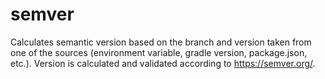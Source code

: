 # semver
Calculates semantic version based on the branch and version taken from one of the sources (environment variable, gradle version, package.json, etc.). Version is calculated and validated according to https://semver.org/.
